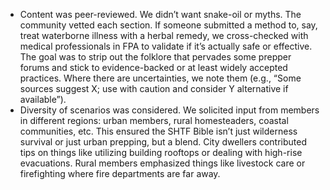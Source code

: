 - Content was peer-reviewed. We didn’t want snake-oil or myths. The community vetted each section. If someone submitted a method to, say, treat waterborne illness with a herbal remedy, we cross-checked with medical professionals in FPA to validate if it’s actually safe or effective. The goal was to strip out the folklore that pervades some prepper forums and stick to evidence-backed or at least widely accepted practices. Where there are uncertainties, we note them (e.g., “Some sources suggest X; use with caution and consider Y alternative if available”).  
- Diversity of scenarios was considered. We solicited input from members in different regions: urban members, rural homesteaders, coastal communities, etc. This ensured the SHTF Bible isn’t just wilderness survival or just urban prepping, but a blend. City dwellers contributed tips on things like utilizing building rooftops or dealing with high-rise evacuations. Rural members emphasized things like livestock care or firefighting where fire departments are far away.